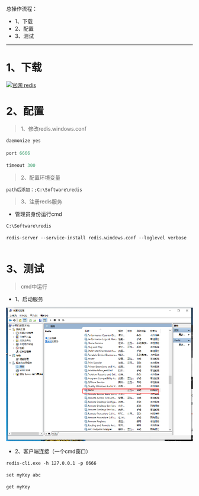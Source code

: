 总操作流程：
- 1、下载
- 2、配置
- 3、测试

***

# 1、下载

[![](https://img.shields.io/badge/官网-redis-red.svg "官网 redis")](https://github.com/MicrosoftArchive/redis/releases)

# 2、配置

>1、修改redis.windows.conf
```c
daemonize yes

port 6666

timeout 300
```

>2、配置环境变量

```
path后添加：;C:\Software\redis
```

>3、注册redis服务

- 管理员身份运行cmd

```
C:\Software\redis

redis-server --service-install redis.windows.conf --loglevel verbose
 
```

# 3、测试

>cmd中运行

- 1、启动服务

![](image/1-1.png)

- 2、客户端连接（一个cmd窗口）

```
redis-cli.exe -h 127.0.0.1 -p 6666

set myKey abc

get myKey
```